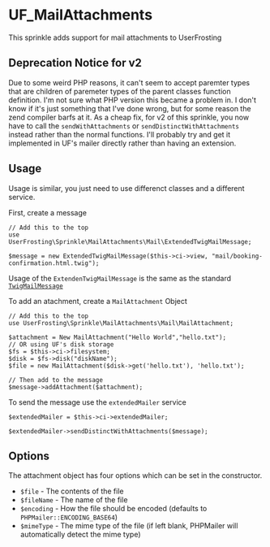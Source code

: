 # UF_MailAttachments
 
This sprinkle adds support for mail attachments to UserFrosting

## Deprecation Notice for v2

Due to some weird PHP reasons, it can't seem to accept paremter types that are children of  paremeter types of the parent classes function definition. I'm not sure what PHP version this became a problem in. I don't know if it's just something that I've done wrong, but for some reason the zend compiler barfs at it. As a cheap fix, for v2 of this sprinkle, you now have to call the `sendWithAttachments` or `sendDistinctWithAttachments` instead rather than the normal functions. I'll probably try and get it implemented in UF's mailer directly rather than having an extension.

## Usage

Usage is similar, you just need to use differenct classes and a different service.



First, create a message

```
// Add this to the top
use UserFrosting\Sprinkle\MailAttachments\Mail\ExtendedTwigMailMessage;

$message = new ExtendedTwigMailMessage($this->ci->view, "mail/booking-confirmation.html.twig");    
```

Usage of the `ExtendenTwigMailMessage` is the same as the standard [`TwigMailMessage`](https://learn.userfrosting.com/mail/the-mailer-service#senders-recipients-and-customized-content)

To add an atachment, create a `MailAttachment` Object

```
// Add this to the top
use UserFrosting\Sprinkle\MailAttachments\Mail\MailAttachment;

$attachment = New MailAttachment("Hello World","hello.txt");
// OR using UF's disk storage
$fs = $this->ci->filesystem;
$disk = $fs->disk("diskName");
$file = new MailAttachment($disk->get('hello.txt'), 'hello.txt');

// Then add to the message
$message->addAttachment($attachment);
```
To send the message use the `extendedMailer` service

```
$extendedMailer = $this->ci->extendedMailer;

$extendedMailer->sendDistinctWithAttachments($message);
```

## Options

The attachment object has four options which can be set in the constructor.

* `$file` - The contents of the file
* `$fileName` - The name of the file
* `$encoding` - How the file should be encoded (defaults to `PHPMailer::ENCODING_BASE64`)
* `$mimeType` - The mime type of the file (if left blank, PHPMailer will automatically detect the mime type)
